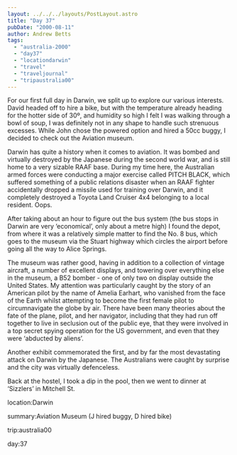 ```yaml
---
layout: ../../../layouts/PostLayout.astro
title: "Day 37"
pubDate: "2000-08-11"
author: Andrew Betts
tags: 
  - "australia-2000"
  - "day37"
  - "locationdarwin"
  - "travel"
  - "traveljournal"
  - "tripaustralia00"
---
```


For our first full day in Darwin, we split up to explore our various interests. David headed off to hire a bike, but with the temperature already heading for the hotter side of 30º, and humidity so high I felt I was walking through a bowl of soup, I was definitely not in any shape to handle such strenuous excesses. While John chose the powered option and hired a 50cc buggy, I decided to check out the Aviation museum.

Darwin has quite a history when it comes to aviation. It was bombed and virtually destroyed by the Japanese during the second world war, and is still home to a very sizable RAAF base. During my time here, the Australian armed forces were conducting a major exercise called PITCH BLACK, which suffered something of a public relations disaster when an RAAF fighter accidentally dropped a missile used for training over Darwin, and it completely destroyed a Toyota Land Cruiser 4x4 belonging to a local resident. Oops.

After taking about an hour to figure out the bus system (the bus stops in Darwin are very ‘economical’, only about a metre high) I found the depot, from where it was a relatively simple matter to find the No. 8 bus, which goes to the museum via the Stuart highway which circles the airport before going all the way to Alice Springs.

The museum was rather good, having in addition to a collection of vintage aircraft, a number of excellent displays, and towering over everything else in the museum, a B52 bomber - one of only two on display outside the United States. My attention was particularly caught by the story of an American pilot by the name of Amelia Earhart, who vanished from the face of the Earth whilst attempting to become the first female pilot to circumnavigate the globe by air. There have been many theories about the fate of the plane, pilot, and her navigator, including that they had run off together to live in seclusion out of the public eye, that they were involved in a top secret spying operation for the US government, and even that they were ‘abducted by aliens’.

Another exhibit commemorated the first, and by far the most devastating attack on Darwin by the Japanese. The Australians were caught by surprise and the city was virtually defenceless.

Back at the hostel, I took a dip in the pool, then we went to dinner at ‘Sizzlers’ in Mitchell St.

location:Darwin

summary:Aviation Museum (J hired buggy, D hired bike)

trip:australia00

day:37
